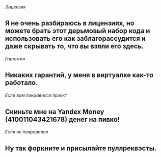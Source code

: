 ###### Лицензия

Я не очень разбираюсь в лицензиях, но можете брать этот дерьмовый набор кода и использовать его как заблагорассудится и даже скрывать то, что вы взяли его здесь.
----------------------------

###### Гарантии

Никаких гарантий, у меня в виртуалке как-то работало.
----------------------------

###### Если вам понравился проект

Скиньте мне на Yandex Money (410011043421678) денег на пивко!
----------------------------

###### Если не понравился

Ну так форкните и присылайте пуллреквэсты.
----------------------------
